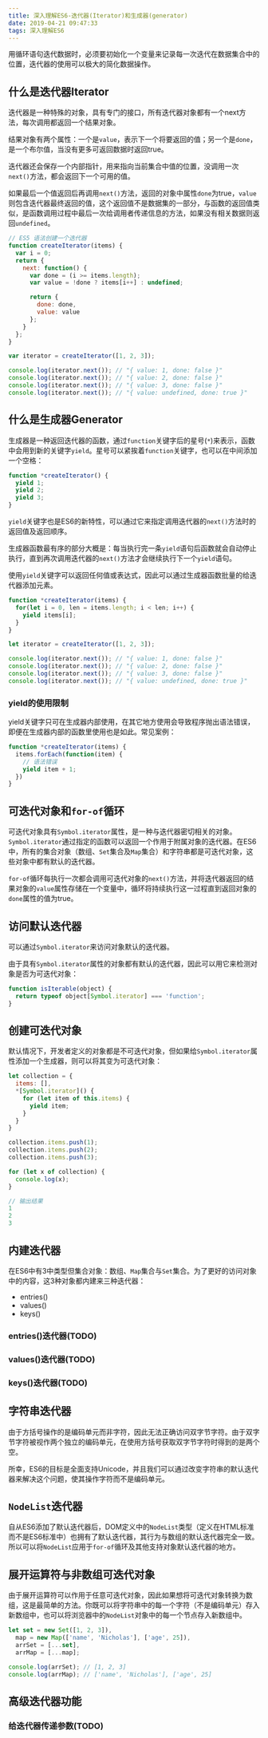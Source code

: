 ```yaml
---
title: 深入理解ES6-迭代器(Iterator)和生成器(generator)
date: 2019-04-21 09:47:33
tags: 深入理解ES6
---
```


用循环语句迭代数据时，必须要初始化一个变量来记录每一次迭代在数据集合中的位置，迭代器的使用可以极大的简化数据操作。

## 什么是迭代器Iterator

迭代器是一种特殊的对象，具有专门的接口，所有迭代器对象都有一个next方法，每次调用都返回一个结果对象。

结果对象有两个属性：一个是`value`，表示下一个将要返回的值；另一个是`done`，是一个布尔值，当没有更多可返回数据时返回true。

迭代器还会保存一个内部指针，用来指向当前集合中值的位置，没调用一次`next()`方法，都会返回下一个可用的值。

如果最后一个值返回后再调用`next()`方法，返回的对象中属性`done`为true，`value`则包含迭代器最终返回的值，这个返回值不是数据集的一部分，与函数的返回值类似，是函数调用过程中最后一次给调用者传递信息的方法，如果没有相关数据则返回`undefined`。

```javascript
// ES5 语法创建一个迭代器
function createIterator(items) {
  var i = 0;
  return {
    next: function() {
      var done = (i >= items.length);
      var value = !done ? items[i++] : undefined;

      return {
        done: done,
        value: value
      };
    }
  };
}

var iterator = createIterator([1, 2, 3]);

console.log(iterator.next()); // "{ value: 1, done: false }"
console.log(iterator.next()); // "{ value: 2, done: false }"
console.log(iterator.next()); // "{ value: 3, done: false }"
console.log(iterator.next()); // "{ value: undefined, done: true }"
```

## 什么是生成器Generator

生成器是一种返回迭代器的函数，通过`function`关键字后的星号(`*`)来表示，函数中会用到新的关键字`yield`。星号可以紧挨着`function`关键字，也可以在中间添加一个空格：

```javascript
function *createIterator() {
  yield 1;
  yield 2;
  yield 3;
}
```

`yield`关键字也是ES6的新特性，可以通过它来指定调用迭代器的`next()`方法时的返回值及返回顺序。

生成器函数最有序的部分大概是：每当执行完一条`yield`语句后函数就会自动停止执行，直到再次调用迭代器的`next()`方法才会继续执行下一个`yield`语句。

使用`yield`关键字可以返回任何值或表达式，因此可以通过生成器函数批量的给迭代器添加元素。

```javascript
function *createIterator(items) {
  for(let i = 0, len = items.length; i < len; i++) {
    yield items[i];
  }
}

let iterator = createIterator([1, 2, 3]);

console.log(iterator.next()); // "{ value: 1, done: false }"
console.log(iterator.next()); // "{ value: 2, done: false }"
console.log(iterator.next()); // "{ value: 3, done: false }"
console.log(iterator.next()); // "{ value: undefined, done: true }"
```

### yield的使用限制
yield关键字只可在生成器内部使用，在其它地方使用会导致程序抛出语法错误，即便在生成器内部的函数里使用也是如此。常见案例：

```javascript
function *createIterator(items) {
  items.forEach(function(item) { 
    // 语法错误
    yield item + 1; 
  })
}
```

## 可迭代对象和`for-of`循环

可迭代对象具有`Symbol.iterator`属性，是一种与迭代器密切相关的对象。`Symbol.iterator`通过指定的函数可以返回一个作用于附属对象的迭代器。在ES6中，所有的集合对象（数组、`Set`集合及`Map`集合）和字符串都是可迭代对象，这些对象中都有默认的迭代器。

`for-of`循环每执行一次都会调用可迭代对象的`next()`方法，并将迭代器返回的结果对象的`value`属性存储在一个变量中，循环将持续执行这一过程直到返回对象的`done`属性的值为true。

## 访问默认迭代器

可以通过`Symbol.iterator`来访问对象默认的迭代器。

由于具有`Symbol.iterator`属性的对象都有默认的迭代器，因此可以用它来检测对象是否为可迭代对象：

```javascript
function isIterable(object) {
  return typeof object[Symbol.iterator] === 'function';
}
```

## 创建可迭代对象

默认情况下，开发者定义的对象都是不可迭代对象，但如果给`Symbol.iterator`属性添加一个生成器，则可以将其变为可迭代对象：

```javascript
let collection = {
  items: [],
  *[Symbol.iterator]() {
    for (let item of this.items) {
      yield item;
    }
  }
}

collection.items.push(1);
collection.items.push(2);
collection.items.push(3);

for (let x of collection) {
  console.log(x);
}

// 输出结果
1
2
3
```

## 内建迭代器

在ES6中有3中类型但集合对象：数组、`Map`集合与`Set`集合。为了更好的访问对象中的内容，这3种对象都内建来三种迭代器：

* entries()
* values()
* keys()

### entries()迭代器(TODO)

### values()迭代器(TODO)

### keys()迭代器(TODO)

## 字符串迭代器

由于方括号操作的是编码单元而非字符，因此无法正确访问双字节字符。由于双字节字符被视作两个独立的编码单元，在使用方括号获取双字节字符时得到的是两个空。

所幸，ES6的目标是全面支持Unicode，并且我们可以通过改变字符串的默认迭代器来解决这个问题，使其操作字符而不是编码单元。

## `NodeList`迭代器

自从ES6添加了默认迭代器后，DOM定义中的`NodeList`类型（定义在HTML标准而不是ES6标准中）也拥有了默认迭代器，其行为与数组的默认迭代器完全一致。所以可以将`NodeList`应用于`for-of`循环及其他支持对象默认迭代器的地方。

## 展开运算符与非数组可迭代对象

由于展开运算符可以作用于任意可迭代对象，因此如果想将可迭代对象转换为数组，这是最简单的方法。你既可以将字符串中的每一个字符（不是编码单元）存入新数组中，也可以将浏览器中的`NodeList`对象中的每一个节点存入新数组中。

```javascript
let set = new Set([1, 2, 3]),
  map = new Map(['name', 'Nicholas'], ['age', 25]),
  arrSet = [...set],
  arrMap = [...map];

console.log(arrSet); // [1, 2, 3]
console.log(arrMap); // ['name', 'Nicholas'], ['age', 25]
```

## 高级迭代器功能

### 给迭代器传递参数(TODO)
